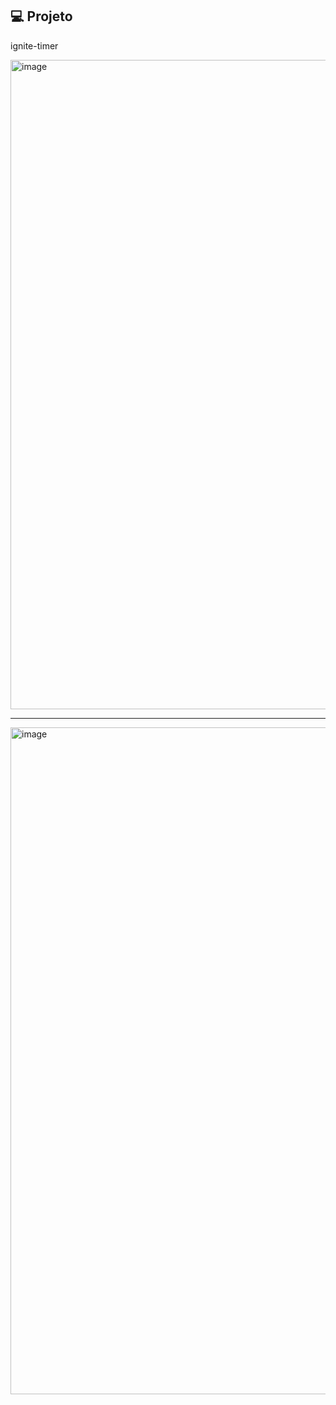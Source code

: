 
## 💻 Projeto

ignite-timer

<img width="1278" height="1039" alt="image" src="https://github.com/user-attachments/assets/619241ce-54ff-400b-a6a8-b03da25021b9" />

---

<img width="1287" height="1067" alt="image" src="https://github.com/user-attachments/assets/6ec33477-29a8-4b5e-97c2-3173b94d1395" />
